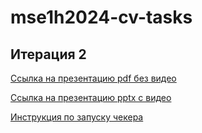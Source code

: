 # mse1h2024-cv-tasks

## Итерация 2

[Ссылка на презентацию pdf без видео](https://github.com/moevm/mse1h2024-cv-tasks/blob/main/presentation/%D0%98%D1%82%D0%B5%D1%80%D0%B0%D1%86%D0%B8%D1%8F%202.pdf)

[Ссылка на презентацию pptx с видео](https://github.com/moevm/mse1h2024-cv-tasks/blob/main/presentation/%D0%98%D1%82%D0%B5%D1%80%D0%B0%D1%86%D0%B8%D1%8F%202.pptx)

[Инструкция по запуску чекера](https://github.com/moevm/mse1h2024-cv-tasks/blob/main/.github/actions/check-pull-requests/README.md)